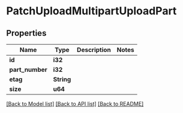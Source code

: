 # PatchUploadMultipartUploadPart

## Properties

Name | Type | Description | Notes
------------ | ------------- | ------------- | -------------
**id** | **i32** |  | 
**part_number** | **i32** |  | 
**etag** | **String** |  | 
**size** | **u64** |  | 

[[Back to Model list]](../README.md#documentation-for-models) [[Back to API list]](../README.md#documentation-for-api-endpoints) [[Back to README]](../README.md)


